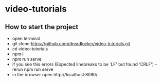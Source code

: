 # video-tutorials
## How to start the project
* open terminal
* git clone https://github.com/dreadlocker/video-tutorials.git
* cd video-tutorials
* npm i
* npm run serve
* if you see this errors (Expected linebreaks to be 'LF' but found 'CRLF') - rerun npm run serve
* in the browser open http://localhost:8080/
